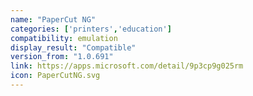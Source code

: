 ```yaml
---
name: "PaperCut NG"
categories: ['printers','education']
compatibility: emulation
display_result: "Compatible"
version_from: "1.0.691"
link: https://apps.microsoft.com/detail/9p3cp9g025rm
icon: PaperCutNG.svg
---
```


